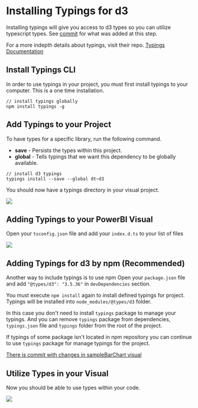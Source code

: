 # Installing Typings for d3
Installing typings will give you access to d3 types so you can utilize typescript types.
See [commit](https://github.com/Microsoft/PowerBI-visuals-sampleBarChart/commit/2bb0f64718864a27e7d4b9c5b1d35d267bba6202) for what was added at this step.

For a more indepth details about typings, visit their repo. [Typings Documentation](https://github.com/typings/typings)

## Install Typings CLI
In order to use typings in your project, you must first install typings to your computer. This is a one time installation.
```
// install typings globally
npm install typings -g
```
## Add Typings to your Project
To have types for a specific library, run the following command.

* **save** - Persists the types within this project.
* **global** - Tells typings that we want this dependency to be globally available.

```
// install d3 typings 
typings install --save --global dt~d3
```

You should now have a typings directory in your visual project.

![](images/InstallTypings.png)

## Adding Typings to your PowerBI Visual
Open your `tsconfig.json` file and add your `index.d.ts` to your list of files

![](images/AddTypings.png)

## Adding Typings for d3 by npm (Recommended)

Another way to include typings is to use npm
Open your `package.json` file and add `"@types/d3": "3.5.36"` in `devDependencies` section.

You must execute `npm install` again to install defined typings for project. Typings will be installed into `node_modules/@types/d3` folder.

In this case you don't need to install `typings` package to manage your typings. And you can remove `typings` package from dependencies, `typings.json` file and `typings` folder from the root of the project.

If typings of some package isn't located in npm repository you can continue to use `typings` package for manage typings for the project.

[There is commit with changes in sampleBarChart visual](https://github.com/Microsoft/PowerBI-visuals-sampleBarChart/commit/e955f676dadcc06c2cbad90c61e70a09fc05da03)

## Utilize Types in your Visual
Now you should be able to use types within your code.

![](images/UsingTypings.png)